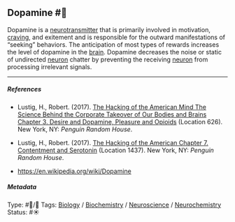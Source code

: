 ## Dopamine  #🧠



Dopamine is a [neurotransmitter](Neurotransmitter.md) that is primarily involved in motivation, [craving](Craving.md), and exitement and is responsible for the outward manifestations of “seeking” behaviors. The anticipation of most types of rewards increases the level of dopamine in the [brain](Brain.md). Dopamine decreases the noise or static of undirected [neuron](Neuron.md) chatter by preventing the receiving [neuron](Neuron.md) from processing irrelevant signals.

---

##### References

* Lustig, H., Robert. (2017). [The Hacking of the American Mind The Science Behind the Corporate Takeover of Our Bodies and Brains Chapter 3. Desire and Dopamine, Pleasure and Opioids](The%20Hacking%20of%20the%20American%20Mind%20The%20Science%20Behind%20the%20Corporate%20Takeover%20of%20Our%20Bodies%20and%20Brains%20Chapter%203.%20Desire%20and%20Dopamine,%20Pleasure%20and%20Opioids.md) (Location 626). New York, NY: *Penguin Random House*.

* Lustig, H., Robert. (2017). [The Hacking of the American Chapter 7. Contentment and Serotonin](The%20Hacking%20of%20the%20American%20Chapter%207.%20Contentment%20and%20Serotonin.md) (Location 1437). New York, NY: *Penguin Random House*.

* https://en.wikipedia.org/wiki/Dopamine

##### Metadata

Type: #🔵/🔵 
Tags: [Biology]() / [Biochemistry](Biochemistry.md) / [Neuroscience](Neuroscience.md) / [Neurochemistry](Neurochemistry.md) 
Status: #☀️ 
